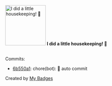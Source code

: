 <img src="https://my-badges.github.io/my-badges/chore-commit.png" alt="I did a little housekeeping! 🧹" title="I did a little housekeeping! 🧹" width="128">
<strong>I did a little housekeeping! 🧹</strong>
<br><br>

Commits:

- <a href="https://github.com/WinJayX/015.BaseServ/commit/6b550a11ca8e1c2a4975e2d164e26657f718d13b">6b550a1</a>: chore(bot): 👻 auto commit


Created by <a href="https://github.com/my-badges/my-badges">My Badges</a>